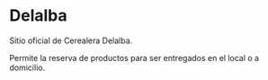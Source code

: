 # Delalba

Sitio oficial de Cerealera Delalba.

Permite la reserva de productos para ser entregados en el local o a domicilio.
